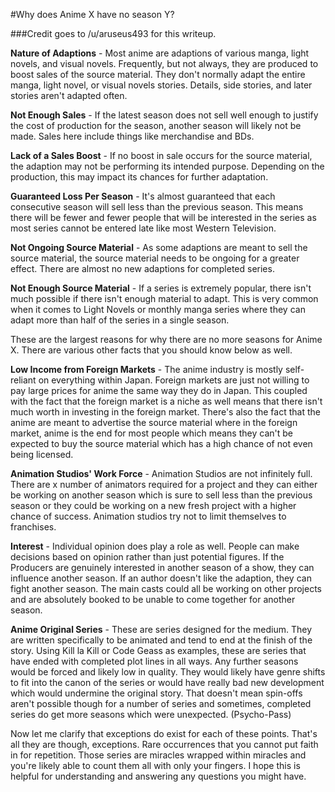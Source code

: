 
#Why does Anime X have no season Y?

###Credit goes to /u/aruseus493 for this writeup.

**Nature of Adaptions** - Most anime are adaptions of various manga, light novels, and visual novels. Frequently, but not always, they are produced to boost sales of the source material. They don't normally adapt the entire manga, light novel, or visual novels stories. Details, side stories, and later stories aren't adapted often.

**Not Enough Sales** - If the latest season does not sell well enough to justify the cost of production for the season, another season will likely not be made. Sales here include things like merchandise and BDs.

**Lack of a Sales Boost** - If no boost in sale occurs for the source material, the adaption may not be performing its intended purpose. Depending on the production, this may impact its chances for further adaptation.

**Guaranteed Loss Per Season** - It's almost guaranteed that each consecutive season will sell less than the previous season. This means there will be fewer and fewer people that will be interested in the series as most series cannot be entered late like most Western Television.

**Not Ongoing Source Material** - As some adaptions are meant to sell the source material, the source material needs to be ongoing for a greater effect. There are almost no new adaptions for completed series.

**Not Enough Source Material** - If a series is extremely popular, there isn't much possible if there isn't enough material to adapt. This is very common when it comes to Light Novels or monthly manga series where they can adapt more than half of the series in a single season.

These are the largest reasons for why there are no more seasons for Anime X. There are various other facts that you should know below as well.

**Low Income from Foreign Markets** - The anime industry is mostly self-reliant on everything within Japan. Foreign markets are just not willing to pay large prices for anime the same way they do in Japan. This coupled with the fact that the foreign market is a niche as well means that there isn't much worth in investing in the foreign market. There's also the fact that the anime are meant to advertise the source material where in the foreign market, anime is the end for most people which means they can't be expected to buy the source material which has a high chance of not even being licensed.

**Animation Studios' Work Force** - Animation Studios are not infinitely full. There are x number of animators required for a project and they can either be working on another season which is sure to sell less than the previous season or they could be working on a new fresh project with a higher chance of success. Animation studios try not to limit themselves to franchises.

**Interest** - Individual opinion does play a role as well. People can make decisions based on opinion rather than just potential figures. If the Producers are genuinely interested in another season of a show, they can influence another season. If an author doesn't like the adaption, they can fight another season. The main casts could all be working on other projects and are absolutely booked to be unable to come together for another season.

**Anime Original Series** - These are series designed for the medium. They are written specifically to be animated and tend to end at the finish of the story. Using Kill la Kill or Code Geass as examples, these are series that have ended with completed plot lines in all ways. Any further seasons would be forced and likely low in quality. They would likely have genre shifts to fit into the canon of the series or would have really bad new development which would undermine the original story. That doesn't mean spin-offs aren't possible though for a number of series and sometimes, completed series do get more seasons which were unexpected. (Psycho-Pass)

Now let me clarify that exceptions do exist for each of these points. That's all they are though, exceptions. Rare occurrences that you cannot put faith in for repetition. Those series are miracles wrapped within miracles and you're likely able to count them all with only your fingers.
I hope this is helpful for understanding and answering any questions you might have.